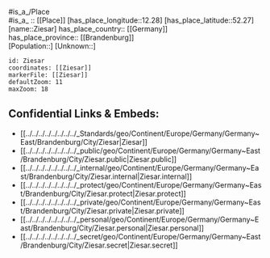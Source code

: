 ﻿---
location: [52.27,12.28] 
mapzoom: [7,12] 
mapmarker: city 
type: City
tags:
- geo/City


SpocWebEntityId: 35830
isDeleted: false
confidential: public

---
#is_a_/Place  
#is_a_ :: [[Place]] 
[has_place_longitude::12.28] 
[has_place_latitude::52.27] 
[name::Ziesar] 
has_place_country:: [[Germany]]  
has_place_province:: [[Brandenburg]]  
[Population::] 
[Unknown::] 


```leaflet
id: Ziesar
coordinates: [[Ziesar]] 
markerFile: [[Ziesar]] 
defaultZoom: 11 
maxZoom: 18
```


## Confidential Links & Embeds: 
- [[../../../../../../../../_Standards/geo/Continent/Europe/Germany/Germany~East/Brandenburg/City/Ziesar|Ziesar]] 
- [[../../../../../../../../_public/geo/Continent/Europe/Germany/Germany~East/Brandenburg/City/Ziesar.public|Ziesar.public]] 
- [[../../../../../../../../_internal/geo/Continent/Europe/Germany/Germany~East/Brandenburg/City/Ziesar.internal|Ziesar.internal]] 
- [[../../../../../../../../_protect/geo/Continent/Europe/Germany/Germany~East/Brandenburg/City/Ziesar.protect|Ziesar.protect]] 
- [[../../../../../../../../_private/geo/Continent/Europe/Germany/Germany~East/Brandenburg/City/Ziesar.private|Ziesar.private]] 
- [[../../../../../../../../_personal/geo/Continent/Europe/Germany/Germany~East/Brandenburg/City/Ziesar.personal|Ziesar.personal]] 
- [[../../../../../../../../_secret/geo/Continent/Europe/Germany/Germany~East/Brandenburg/City/Ziesar.secret|Ziesar.secret]] 
